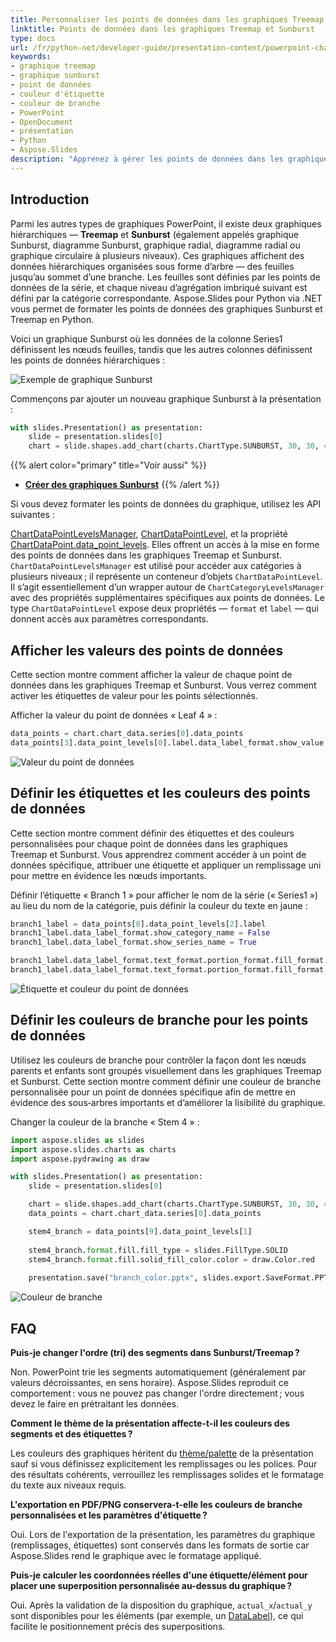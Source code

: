 ```yaml
---
title: Personnaliser les points de données dans les graphiques Treemap et Sunburst en Python
linktitle: Points de données dans les graphiques Treemap et Sunburst
type: docs
url: /fr/python-net/developer-guide/presentation-content/powerpoint-charts/chart-types/data-points-of-treemap-and-sunburst-chart/
keywords:
- graphique treemap
- graphique sunburst
- point de données
- couleur d'étiquette
- couleur de branche
- PowerPoint
- OpenDocument
- présentation
- Python
- Aspose.Slides
description: "Apprenez à gérer les points de données dans les graphiques treemap et sunburst avec Aspose.Slides pour Python via .NET, compatible avec les formats PowerPoint et OpenDocument."
---
```


## **Introduction**

Parmi les autres types de graphiques PowerPoint, il existe deux graphiques hiérarchiques — **Treemap** et **Sunburst** (également appelés graphique Sunburst, diagramme Sunburst, graphique radial, diagramme radial ou graphique circulaire à plusieurs niveaux). Ces graphiques affichent des données hiérarchiques organisées sous forme d’arbre — des feuilles jusqu’au sommet d’une branche. Les feuilles sont définies par les points de données de la série, et chaque niveau d’agrégation imbriqué suivant est défini par la catégorie correspondante. Aspose.Slides pour Python via .NET vous permet de formater les points de données des graphiques Sunburst et Treemap en Python.

Voici un graphique Sunburst où les données de la colonne Series1 définissent les nœuds feuilles, tandis que les autres colonnes définissent les points de données hiérarchiques :

![Exemple de graphique Sunburst](sunburst_example.png)

Commençons par ajouter un nouveau graphique Sunburst à la présentation :

```py
with slides.Presentation() as presentation:
    slide = presentation.slides[0]
    chart = slide.shapes.add_chart(charts.ChartType.SUNBURST, 30, 30, 450, 400)
```

{{% alert color="primary" title="Voir aussi" %}}
- [**Créer des graphiques Sunburst**](/slides/fr/python-net/create-chart/#create-sunburst-charts)
{{% /alert %}}

Si vous devez formater les points de données du graphique, utilisez les API suivantes :

[ChartDataPointLevelsManager](https://reference.aspose.com/slides/python-net/aspose.slides.charts/chartdatapointlevelsmanager/), [ChartDataPointLevel](https://reference.aspose.com/slides/python-net/aspose.slides.charts/chartdatapointlevel/), et la propriété [ChartDataPoint.data_point_levels](https://reference.aspose.com/slides/python-net/aspose.slides.charts/chartdatapoint/data_point_levels/). Elles offrent un accès à la mise en forme des points de données dans les graphiques Treemap et Sunburst. `ChartDataPointLevelsManager` est utilisé pour accéder aux catégories à plusieurs niveaux ; il représente un conteneur d’objets `ChartDataPointLevel`. Il s’agit essentiellement d’un wrapper autour de `ChartCategoryLevelsManager` avec des propriétés supplémentaires spécifiques aux points de données. Le type `ChartDataPointLevel` expose deux propriétés — `format` et `label` — qui donnent accès aux paramètres correspondants.

## **Afficher les valeurs des points de données**

Cette section montre comment afficher la valeur de chaque point de données dans les graphiques Treemap et Sunburst. Vous verrez comment activer les étiquettes de valeur pour les points sélectionnés.

Afficher la valeur du point de données « Leaf 4 » :

```py
data_points = chart.chart_data.series[0].data_points
data_points[3].data_point_levels[0].label.data_label_format.show_value = True
```

![Valeur du point de données](data_point_value.png)

## **Définir les étiquettes et les couleurs des points de données**

Cette section montre comment définir des étiquettes et des couleurs personnalisées pour chaque point de données dans les graphiques Treemap et Sunburst. Vous apprendrez comment accéder à un point de données spécifique, attribuer une étiquette et appliquer un remplissage uni pour mettre en évidence les nœuds importants.

Définir l’étiquette « Branch 1 » pour afficher le nom de la série (« Series1 ») au lieu du nom de la catégorie, puis définir la couleur du texte en jaune :

```py
branch1_label = data_points[0].data_point_levels[2].label
branch1_label.data_label_format.show_category_name = False
branch1_label.data_label_format.show_series_name = True

branch1_label.data_label_format.text_format.portion_format.fill_format.fill_type = slides.FillType.SOLID
branch1_label.data_label_format.text_format.portion_format.fill_format.solid_fill_color.color = draw.Color.yellow
```

![Étiquette et couleur du point de données](data_point_color.png)

## **Définir les couleurs de branche pour les points de données**

Utilisez les couleurs de branche pour contrôler la façon dont les nœuds parents et enfants sont groupés visuellement dans les graphiques Treemap et Sunburst. Cette section montre comment définir une couleur de branche personnalisée pour un point de données spécifique afin de mettre en évidence des sous‑arbres importants et d’améliorer la lisibilité du graphique.

Changer la couleur de la branche « Stem 4 » :

```py
import aspose.slides as slides
import aspose.slides.charts as charts
import aspose.pydrawing as draw

with slides.Presentation() as presentation:
    slide = presentation.slides[0]

    chart = slide.shapes.add_chart(charts.ChartType.SUNBURST, 30, 30, 450, 400)
    data_points = chart.chart_data.series[0].data_points

    stem4_branch = data_points[9].data_point_levels[1]
    
    stem4_branch.format.fill.fill_type = slides.FillType.SOLID
    stem4_branch.format.fill.solid_fill_color.color = draw.Color.red
      
    presentation.save("branch_color.pptx", slides.export.SaveFormat.PPTX)
```

![Couleur de branche](branch_color.png)

## **FAQ**

**Puis-je changer l'ordre (tri) des segments dans Sunburst/Treemap ?**

Non. PowerPoint trie les segments automatiquement (généralement par valeurs décroissantes, en sens horaire). Aspose.Slides reproduit ce comportement : vous ne pouvez pas changer l'ordre directement ; vous devez le faire en prétraitant les données.

**Comment le thème de la présentation affecte-t-il les couleurs des segments et des étiquettes ?**

Les couleurs des graphiques héritent du [thème/palette](/slides/fr/python-net/presentation-theme/) de la présentation sauf si vous définissez explicitement les remplissages ou les polices. Pour des résultats cohérents, verrouillez les remplissages solides et le formatage du texte aux niveaux requis.

**L'exportation en PDF/PNG conservera-t-elle les couleurs de branche personnalisées et les paramètres d'étiquette ?**

Oui. Lors de l'exportation de la présentation, les paramètres du graphique (remplissages, étiquettes) sont conservés dans les formats de sortie car Aspose.Slides rend le graphique avec le formatage appliqué.

**Puis-je calculer les coordonnées réelles d'une étiquette/élément pour placer une superposition personnalisée au-dessus du graphique ?**

Oui. Après la validation de la disposition du graphique, `actual_x`/`actual_y` sont disponibles pour les éléments (par exemple, un [DataLabel](https://reference.aspose.com/slides/python-net/aspose.slides.charts/datalabel/)), ce qui facilite le positionnement précis des superpositions.